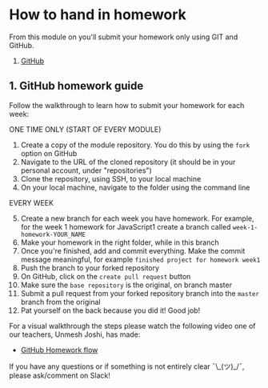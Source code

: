 # How to hand in homework

From this module on you'll submit your homework only using GIT and GitHub.

1. [GitHub](https://www.github.com/HackYourFuture/JavaScript1)

## 1. GitHub homework guide

Follow the walkthrough to learn how to submit your homework for each week:

ONE TIME ONLY (START OF EVERY MODULE)

1. Create a copy of the module repository. You do this by using the `fork` option on GitHub
2. Navigate to the URL of the cloned repository (it should be in your personal account, under "repositories")
3. Clone the repository, using SSH, to your local machine
4. On your local machine, navigate to the folder using the command line

EVERY WEEK

5. Create a new branch for each week you have homework. For example, for the week 1 homework for JavaScript1 create a branch called `week-1-homework-YOUR_NAME`
6. Make your homework in the right folder, while in this branch
7. Once you're finished, add and commit everything. Make the commit message meaningful, for example `finished project for homework week1`
8. Push the branch to your forked repository
9. On GitHub, click on the `create pull request` button
10. Make sure the `base repository` is the original, on branch master
11. Submit a pull request from your forked repository branch into the `master` branch from the original
12. Pat yourself on the back because you did it! Good job!

For a visual walkthrough the steps please watch the following video one of our teachers, Unmesh Joshi, has made:

- [GitHub Homework flow](https://www.youtube.com/watch?v=2qJPAVTiKPE)

If you have any questions or if something is not entirely clear ¯\\\_(ツ)\_/¯, please ask/comment on Slack!
